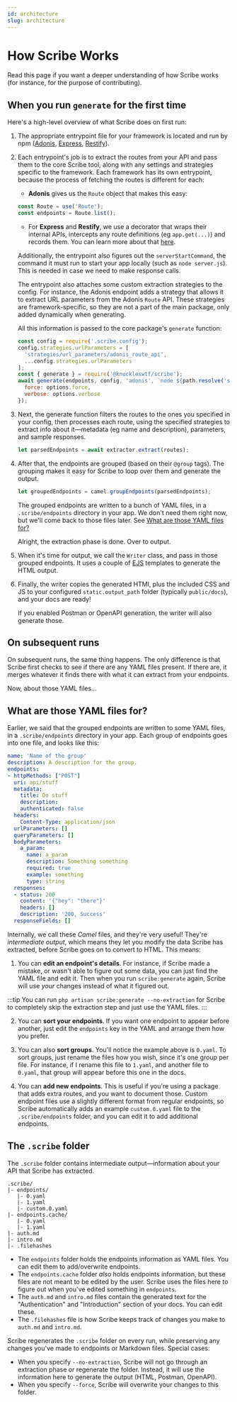 ```yaml
---
id: architecture
slug: architecture
---
```


# How Scribe Works
Read this page if you want a deeper understanding of how Scribe works (for instance, for the purpose of contributing).

## When you run `generate` for the first time
Here's a high-level overview of what Scribe does on first run:
1. The appropriate entrypoint file for your framework is located and run by npm ([Adonis](https://github.com/knuckleswtf/scribe-js/blob/master/frameworks/adonis/commands/GenerateDocumentation.js), [Express](https://github.com/knuckleswtf/scribe-js/tree/master/frameworks/express/src/cli/generate.js), [Restify](https://github.com/knuckleswtf/scribe-js/tree/master/frameworks/restify/src/cli/generate.js)).
2. Each entrypoint's job is to extract the routes from your API and pass them to the core Scribe tool, along with any settings and strategies specific to the framework. Each framework has its own entrypoint, because the process of fetching the routes is different for each:
   - **Adonis** gives us the `Route` object that makes this easy:
    ```js
    const Route = use('Route');
    const endpoints = Route.list();
    ```
   - For **Express** and **Restify**, we use a decorator that wraps their internal APIs, intercepts any route definitions (eg `app.get(...)`) and records them. You can learn more about that [here](https://blog.shalvah.me/posts/monkey-patching-the-express-router).
   
   Additionally, the entrypoint also figures out the `serverStartCommand`, the command it must run to start your app locally (such as `node server.js`). This is needed in case we need to make response calls. 
 
   The entrypoint also attaches some custom extraction strategies to the config. For instance, the Adonis endpoint adds a strategy that allows it to extract URL parameters from the Adonis `Route` API. These strategies are framework-specific, so they are not a part of the main package, only added dynamically when generating.
   
   All this information is passed to the core package's `generate` function:

   ```js
   const config = require('.scribe.config');
   config.strategies.urlParameters = [
     'strategies/url_parameters/adonis_route_api', 
     ...config.strategies.urlParameters
   ];
   const { generate } = require('@knuckleswtf/scribe');
   await generate(endpoints, config, 'adonis', `node ${path.resolve('server.js')}`, {
     force: options.force,
     verbose: options.verbose
   });
   ```

3. Next, the generate function filters the routes to the ones you specified in your config, then processes each route, using the specified strategies to extract info about it—metadata (eg name and description), parameters, and sample responses.

   ```js
   let parsedEndpoints = await extractor.extract(routes);
   ```
   
4. After that, the endpoints are grouped (based on their `@group` tags). The grouping makes it easy for Scribe to loop over them and generate the output.
   ```js
   let groupedEndpoints = camel.groupEndpoints(parsedEndpoints);
   ```
   
   The grouped endpoints are written to a bunch of YAML files, in a `.scribe/endpoints` directory in your app. We don't need them right now, but we'll come back to those files later. See [What are those YAML files for?](#what-are-those-yaml-files-for)
 
   Alright, the extraction phase is done. Over to output. 
   
5. When it's time for output, we call the `Writer` class, and pass in those grouped endpoints. It uses a couple of [EJS](https://ejs.co/) templates to generate the HTML output.

6. Finally, the writer copies the generated HTMl, plus the included CSS and JS to your configured `static.output_path` folder (typically `public/docs`), and your docs are ready!

   If you enabled Postman or OpenAPI generation, the writer will also generate those.

## On subsequent runs
On subsequent runs, the same thing happens. The only difference is that Scribe first checks to see if there are any YAML files present. If there are, it merges whatever it finds there with what it can extract from your endpoints.

Now, about those YAML files...

## What are those YAML files for?
Earlier, we said that the grouped endpoints are written to some YAML files, in a `.scribe/endpoints` directory in your app. Each group of endpoints goes into one file, and looks like this:

   ```yaml title=<your-app>/.scribe/endpoints/0.yaml
   name: 'Name of the group'
   description: A description for the group.
   endpoints:
   - httpMethods: ["POST"]
     uri: api/stuff
     metadata:
       title: Do stuff
       description: 
       authenticated: false
     headers:
       Content-Type: application/json
     urlParameters: []
     queryParameters: []
     bodyParameters:
       a_param:
         name: a_param
         description: Something something
         required: true
         example: something
         type: string
     responses:
     - status: 200
       content: '{"hey": "there"}'
       headers: []
       description: '200, Success'
     responseFields: []
   ```

Internally, we call these _Camel_ files, and they're very useful! They're _intermediate output_, which means they let you modify the data Scribe has extracted, before Scribe goes on to convert to HTML. This means:

1. You can **edit an endpoint's details**. For instance, if Scribe made a mistake, or wasn't able to figure out some data, you can just find the YAML file and edit it. Then when you run `scribe:generate` again, Scribe will use _your_ changes instead of what it figured out.

:::tip
You can run `php artisan scribe:generate --no-extraction` for Scribe to completely skip the extraction step and just use the YAML files.
:::

2. You can **sort your endpoints**. If you want one endpoint to appear before another, just edit the `endpoints` key in the YAML and arrange them how you prefer.

3. You can also **sort groups**. You'll notice the example above is `0.yaml`. To sort groups, just rename the files how you wish, since it's one group per file. For instance, if I rename this file to `1.yaml`, and another file to `0.yaml`, that group will appear before this one in the docs.

4. You can **add new endpoints**. This is useful if you're using a package that adds extra routes, and you want to document those. Custom endpoint files use a slightly different format from regular endpoints, so Scribe automatically adds an example `custom.0.yaml` file to the `.scribe/endpoints` folder, and you can edit it to add additional endpoints.


## The `.scribe` folder
The `.scribe` folder contains intermediate output—information about your API that Scribe has extracted.

```
.scribe/
|- endpoints/
   |- 0.yaml
   |- 1.yaml
   |- custom.0.yaml
|- endpoints.cache/
   |- 0.yaml
   |- 1.yaml
|- auth.md
|- intro.md
|- .filehashes

```

- The `endpoints` folder holds the endpoints information as YAML files. You can edit them to add/overwrite endpoints.
- The `endpoints.cache` folder _also_ holds endpoints information, but these files are not meant to be edited by the user. Scribe uses the files here to figure out when you've edited something in `endpoints`.
- The `auth.md` and `intro.md` files contain the generated text for the "Authentication" and "Introduction" section of your docs. You can edit these.
- The `.filehashes` file is how Scribe keeps track of changes you make to `auth.md` and `intro.md`.

Scribe regenerates the `.scribe` folder on every run, while preserving any changes you've made to endpoints or Markdown files. Special cases:
- When you specify `--no-extraction`, Scribe will not go through an extraction phase or regenerate the folder. Instead, it will use the information here to generate the output (HTML, Postman, OpenAPI). 
- When you specify `--force`, Scribe will overwrite your changes to this folder.